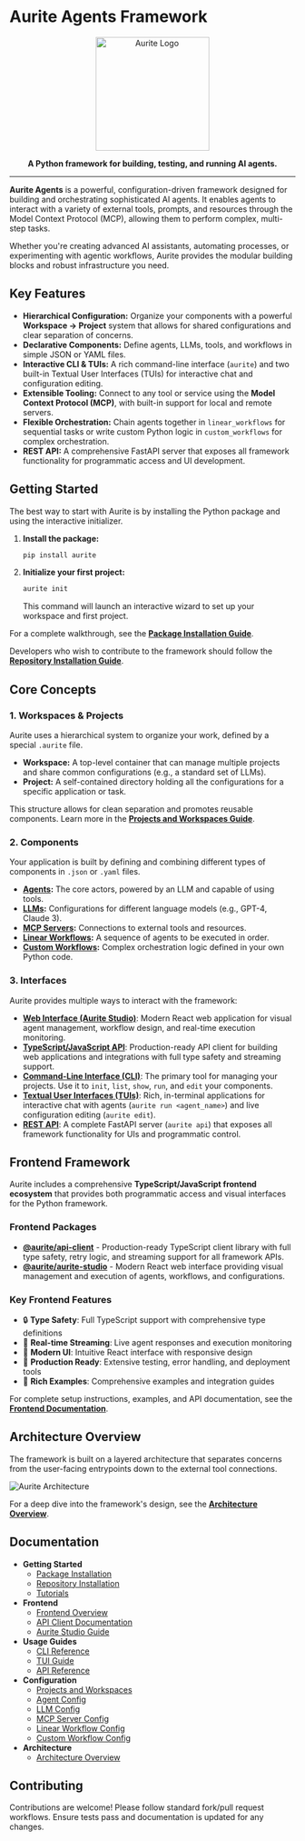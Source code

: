 # Aurite Agents Framework

<p align="center">
  <img src="docs/images/aurite_logo.png" alt="Aurite Logo" width="200"/>
</p>

<p align="center">
  <strong>A Python framework for building, testing, and running AI agents.</strong>
</p>

---

**Aurite Agents** is a powerful, configuration-driven framework designed for building and orchestrating sophisticated AI agents. It enables agents to interact with a variety of external tools, prompts, and resources through the Model Context Protocol (MCP), allowing them to perform complex, multi-step tasks.

Whether you're creating advanced AI assistants, automating processes, or experimenting with agentic workflows, Aurite provides the modular building blocks and robust infrastructure you need.

## Key Features

-   **Hierarchical Configuration:** Organize your components with a powerful **Workspace -> Project** system that allows for shared configurations and clear separation of concerns.
-   **Declarative Components:** Define agents, LLMs, tools, and workflows in simple JSON or YAML files.
-   **Interactive CLI & TUIs:** A rich command-line interface (`aurite`) and two built-in Textual User Interfaces (TUIs) for interactive chat and configuration editing.
-   **Extensible Tooling:** Connect to any tool or service using the **Model Context Protocol (MCP)**, with built-in support for local and remote servers.
-   **Flexible Orchestration:** Chain agents together in `linear_workflows` for sequential tasks or write custom Python logic in `custom_workflows` for complex orchestration.
-   **REST API:** A comprehensive FastAPI server that exposes all framework functionality for programmatic access and UI development.

## Getting Started

The best way to start with Aurite is by installing the Python package and using the interactive initializer.

1.  **Install the package:**
    ```bash
    pip install aurite
    ```
2.  **Initialize your first project:**
    ```bash
    aurite init
    ```
    This command will launch an interactive wizard to set up your workspace and first project.

For a complete walkthrough, see the [**Package Installation Guide**](docs/getting-started/installation_guides/package_installation_guide.md).

Developers who wish to contribute to the framework should follow the [**Repository Installation Guide**](docs/getting-started/installation_guides/repository_installation_guide.md).

## Core Concepts

### 1. Workspaces & Projects

Aurite uses a hierarchical system to organize your work, defined by a special `.aurite` file.

-   **Workspace:** A top-level container that can manage multiple projects and share common configurations (e.g., a standard set of LLMs).
-   **Project:** A self-contained directory holding all the configurations for a specific application or task.

This structure allows for clean separation and promotes reusable components. Learn more in the [**Projects and Workspaces Guide**](docs/config/projects_and_workspaces.md).

### 2. Components

Your application is built by defining and combining different types of components in `.json` or `.yaml` files.

-   **[Agents](docs/config/agent.md):** The core actors, powered by an LLM and capable of using tools.
-   **[LLMs](docs/config/llm.md):** Configurations for different language models (e.g., GPT-4, Claude 3).
-   **[MCP Servers](docs/config/mcp_server.md):** Connections to external tools and resources.
-   **[Linear Workflows](docs/config/linear_workflow.md):** A sequence of agents to be executed in order.
-   **[Custom Workflows](docs/config/custom_workflow.md):** Complex orchestration logic defined in your own Python code.

### 3. Interfaces

Aurite provides multiple ways to interact with the framework:

-   [**Web Interface (Aurite Studio)**](frontend/packages/aurite-studio/): Modern React web application for visual agent management, workflow design, and real-time execution monitoring.
-   [**TypeScript/JavaScript API**](frontend/packages/api-client/): Production-ready API client for building web applications and integrations with full type safety and streaming support.
-   [**Command-Line Interface (CLI)**](docs/usage/cli_reference.md): The primary tool for managing your projects. Use it to `init`, `list`, `show`, `run`, and `edit` your components.
-   [**Textual User Interfaces (TUIs)**](docs/usage/tui_guide.md): Rich, in-terminal applications for interactive chat with agents (`aurite run <agent_name>`) and live configuration editing (`aurite edit`).
-   [**REST API**](docs/usage/api_reference.md): A complete FastAPI server (`aurite api`) that exposes all framework functionality for UIs and programmatic control.

## Frontend Framework

Aurite includes a comprehensive **TypeScript/JavaScript frontend ecosystem** that provides both programmatic access and visual interfaces for the Python framework.

### Frontend Packages

-   **[@aurite/api-client](frontend/packages/api-client/)** - Production-ready TypeScript client library with full type safety, retry logic, and streaming support for all framework APIs.
-   **[@aurite/aurite-studio](frontend/packages/aurite-studio/)** - Modern React web interface providing visual management and execution of agents, workflows, and configurations.

### Key Frontend Features

-   🔒 **Type Safety**: Full TypeScript support with comprehensive type definitions
-   🔄 **Real-time Streaming**: Live agent responses and execution monitoring
-   🎨 **Modern UI**: Intuitive React interface with responsive design
-   🧪 **Production Ready**: Extensive testing, error handling, and deployment tools
-   📖 **Rich Examples**: Comprehensive examples and integration guides

For complete setup instructions, examples, and API documentation, see the [**Frontend Documentation**](frontend/README.md).

## Architecture Overview

The framework is built on a layered architecture that separates concerns from the user-facing entrypoints down to the external tool connections.

![Aurite Architecture](docs/images/architecture_diagram.svg)

For a deep dive into the framework's design, see the [**Architecture Overview**](docs/architecture/overview.md).

## Documentation

-   **Getting Started**
    -   [Package Installation](docs/getting-started/installation_guides/package_installation_guide.md)
    -   [Repository Installation](docs/getting-started/installation_guides/repository_installation_guide.md)
    -   [Tutorials](docs/getting-started/tutorials/Tutorials_Overview.md)
-   **Frontend**
    -   [Frontend Overview](frontend/README.md)
    -   [API Client Documentation](frontend/packages/api-client/README.md)
    -   [Aurite Studio Guide](frontend/packages/aurite-studio/README.md)
-   **Usage Guides**
    -   [CLI Reference](docs/usage/cli_reference.md)
    -   [TUI Guide](docs/usage/tui_guide.md)
    -   [API Reference](docs/usage/api_reference.md)
-   **Configuration**
    -   [Projects and Workspaces](docs/config/projects_and_workspaces.md)
    -   [Agent Config](docs/config/agent.md)
    -   [LLM Config](docs/config/llm.md)
    -   [MCP Server Config](docs/config/mcp_server.md)
    -   [Linear Workflow Config](docs/config/linear_workflow.md)
    -   [Custom Workflow Config](docs/config/custom_workflow.md)
-   **Architecture**
    -   [Architecture Overview](docs/architecture/overview.md)

## Contributing

Contributions are welcome! Please follow standard fork/pull request workflows. Ensure tests pass and documentation is updated for any changes.
